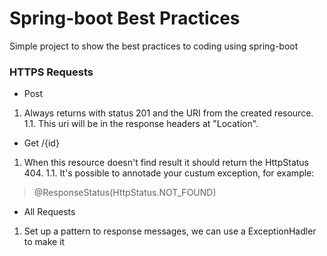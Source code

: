 # Spring-boot Best Practices
Simple project to show the best practices to coding using spring-boot

### HTTPS Requests

- Post 
1. Always returns with status 201 and the URI from the created resource.
  1.1. This uri will be in the response headers at "Location".
- Get /{id}
1. When this resource doesn't find result it should return the HttpStatus 404.
  1.1. It's possible to annotade your custum exception, for example:
  > @ResponseStatus(HttpStatus.NOT_FOUND)
- All Requests
1. Set up a pattern to response messages, we can use a ExceptionHadler to make it
